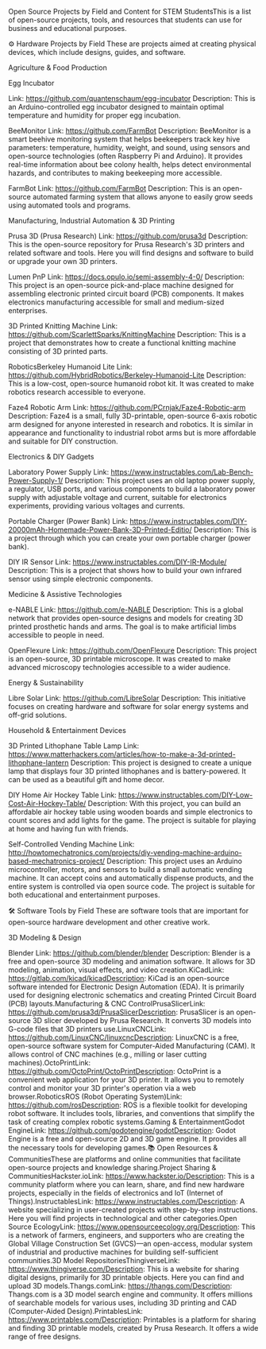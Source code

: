 Open Source Projects by Field and Content for STEM StudentsThis is a list of open-source projects, tools, and resources that students can use for business and educational purposes.

⚙️ Hardware Projects by Field
These are projects aimed at creating physical devices, which include designs, guides, and software.

Agriculture & Food Production

Egg Incubator
 
 Link: https://github.com/quantenschaum/egg-incubator
 Description: This is an Arduino-controlled egg incubator designed to maintain optimal temperature and humidity for proper egg incubation.

BeeMonitor
 Link: https://github.com/FarmBot
 Description: BeeMonitor is a smart beehive monitoring system that helps beekeepers track key hive parameters: temperature, humidity, weight, and sound, using sensors and open-source technologies (often Raspberry Pi and Arduino). It provides real-time information about bee colony health, helps detect environmental hazards, and contributes to making beekeeping more accessible.

FarmBot
Link: https://github.com/FarmBot
Description: This is an open-source automated farming system that allows anyone to easily grow seeds using automated tools and programs.

Manufacturing, Industrial Automation & 3D Printing

Prusa 3D (Prusa Research)
 Link: https://github.com/prusa3d
 Description: This is the open-source repository for Prusa Research's 3D printers and related software and tools. Here you will find designs and software to build or upgrade your own 3D printers.

Lumen PnP
 Link: https://docs.opulo.io/semi-assembly-4-0/
 Description: This project is an open-source pick-and-place machine designed for assembling electronic printed circuit board (PCB) components. It makes electronics manufacturing accessible for small and medium-sized enterprises.

3D Printed Knitting Machine
 Link: https://github.com/ScarlettSparks/KnittingMachine
 Description: This is a project that demonstrates how to create a functional knitting machine consisting of 3D printed parts.

RoboticsBerkeley Humanoid Lite
 Link: https://github.com/HybridRobotics/Berkeley-Humanoid-Lite
 Description: This is a low-cost, open-source humanoid robot kit. It was created to make robotics research accessible to everyone.

Faze4 Robotic Arm
 Link: https://github.com/PCrnjak/Faze4-Robotic-arm
 Description: Faze4 is a small, fully 3D-printable, open-source 6-axis robotic arm designed for anyone interested in research and robotics. It is similar in appearance and functionality to industrial robot arms but is more affordable and suitable for DIY construction.
 
Electronics & DIY Gadgets

Laboratory Power Supply
 Link: https://www.instructables.com/Lab-Bench-Power-Supply-1/
 Description: This project uses an old laptop power supply, a regulator, USB ports, and various components to build a laboratory power supply with adjustable voltage and current, suitable for electronics experiments, providing various voltages and currents.

Portable Charger (Power Bank)
 Link: https://www.instructables.com/DIY-20000mAh-Homemade-Power-Bank-3D-Printed-Editio/
 Description: This is a project through which you can create your own portable charger (power bank).

DIY IR Sensor
 Link: https://www.instructables.com/DIY-IR-Module/
 Description: This is a project that shows how to build your own infrared sensor using simple electronic components.
 
 Medicine & Assistive Technologies
 
 e-NABLE
  Link: https://github.com/e-NABLE
  Description: This is a global network that provides open-source designs and models for creating 3D printed prosthetic hands and arms. The goal is to make artificial limbs accessible to people in need.
  
OpenFlexure
 Link: https://github.com/OpenFlexure
 Description: This project is an open-source, 3D printable microscope. It was created to make advanced microscopy technologies accessible to a wider audience.
 
Energy & Sustainability

Libre Solar
 Link: https://github.com/LibreSolar
 Description: This initiative focuses on creating hardware and software for solar energy systems and off-grid solutions.
 
Household & Entertainment Devices

3D Printed Lithophane Table Lamp
 Link: https://www.matterhackers.com/articles/how-to-make-a-3d-printed-lithophane-lantern
 Description: This project is designed to create a unique lamp that displays four 3D printed lithophanes and is battery-powered. It can be used as a beautiful gift and home decor.

DIY Home Air Hockey Table
Link: https://www.instructables.com/DIY-Low-Cost-Air-Hockey-Table/
Description: With this project, you can build an affordable air hockey table using wooden boards and simple electronics to count scores and add lights for the game. The project is suitable for playing at home and having fun with friends.

Self-Controlled Vending Machine
 Link: http://howtomechatronics.com/projects/diy-vending-machine-arduino-based-mechatronics-project/
 Description: This project uses an Arduino microcontroller, motors, and sensors to build a small automatic vending machine. It can accept coins and automatically dispense products, and the entire system is controlled via open source code. The project is suitable for both educational and entertainment purposes.
 
🛠️ Software Tools by Field
These are software tools that are important for open-source hardware development and other creative work.

3D Modeling & Design

Blender
 Link: https://github.com/blender/blender
 Description: Blender is a free and open-source 3D modeling and animation software. It allows for 3D modeling, animation, visual effects, and video creation.KiCadLink: https://gitlab.com/kicad/kicadDescription: KiCad is an open-source software intended for Electronic Design Automation (EDA). It is primarily used for designing electronic schematics and creating Printed Circuit Board (PCB) layouts.Manufacturing & CNC ControlPrusaSlicerLink: https://github.com/prusa3d/PrusaSlicerDescription: PrusaSlicer is an open-source 3D slicer developed by Prusa Research. It converts 3D models into G-code files that 3D printers use.LinuxCNCLink: https://github.com/LinuxCNC/linuxcncDescription: LinuxCNC is a free, open-source software system for Computer-Aided Manufacturing (CAM). It allows control of CNC machines (e.g., milling or laser cutting machines).OctoPrintLink: https://github.com/OctoPrint/OctoPrintDescription: OctoPrint is a convenient web application for your 3D printer. It allows you to remotely control and monitor your 3D printer's operation via a web browser.RoboticsROS (Robot Operating System)Link: https://github.com/rosDescription: ROS is a flexible toolkit for developing robot software. It includes tools, libraries, and conventions that simplify the task of creating complex robotic systems.Gaming & EntertainmentGodot EngineLink: https://github.com/godotengine/godotDescription: Godot Engine is a free and open-source 2D and 3D game engine. It provides all the necessary tools for developing games.📚 Open Resources & CommunitiesThese are platforms and online communities that facilitate open-source projects and knowledge sharing.Project Sharing & CommunitiesHackster.ioLink: https://www.hackster.io/Description: This is a community platform where you can learn, share, and find new hardware projects, especially in the fields of electronics and IoT (Internet of Things).InstructablesLink: https://www.instructables.com/Description: A website specializing in user-created projects with step-by-step instructions. Here you will find projects in technological and other categories.Open Source EcologyLink: https://www.opensourceecology.org/Description: This is a network of farmers, engineers, and supporters who are creating the Global Village Construction Set (GVCS)—an open-access, modular system of industrial and productive machines for building self-sufficient communities.3D Model RepositoriesThingiverseLink: https://www.thingiverse.com/Description: This is a website for sharing digital designs, primarily for 3D printable objects. Here you can find and upload 3D models.Thangs.comLink: https://thangs.com/Description: Thangs.com is a 3D model search engine and community. It offers millions of searchable models for various uses, including 3D printing and CAD (Computer-Aided Design).PrintablesLink: https://www.printables.com/Description: Printables is a platform for sharing and finding 3D printable models, created by Prusa Research. It offers a wide range of free designs.
